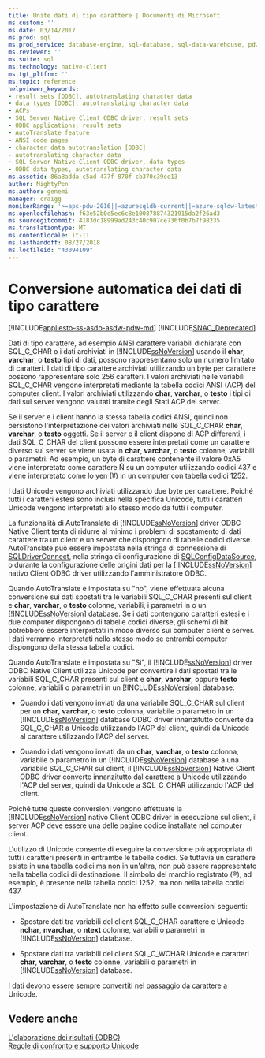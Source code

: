 ```yaml
---
title: Unite dati di tipo carattere | Documenti di Microsoft
ms.custom: ''
ms.date: 03/14/2017
ms.prod: sql
ms.prod_service: database-engine, sql-database, sql-data-warehouse, pdw
ms.reviewer: ''
ms.suite: sql
ms.technology: native-client
ms.tgt_pltfrm: ''
ms.topic: reference
helpviewer_keywords:
- result sets [ODBC], autotranslating character data
- data types [ODBC], autotranslating character data
- ACPs
- SQL Server Native Client ODBC driver, result sets
- ODBC applications, result sets
- AutoTranslate feature
- ANSI code pages
- character data autotranslation [ODBC]
- autotranslating character data
- SQL Server Native Client ODBC driver, data types
- ODBC data types, autotranslating character data
ms.assetid: 86a8adda-c5ad-477f-870f-cb370c39ee13
author: MightyPen
ms.author: genemi
manager: craigg
monikerRange: '>=aps-pdw-2016||=azuresqldb-current||=azure-sqldw-latest||>=sql-server-2016||=sqlallproducts-allversions||>=sql-server-linux-2017||=azuresqldb-mi-current'
ms.openlocfilehash: f63e52b0e5ec6c8e100878874321915da2f26ad3
ms.sourcegitcommit: 4183dc18999ad243c40c907ce736f0b7b7f98235
ms.translationtype: MT
ms.contentlocale: it-IT
ms.lasthandoff: 08/27/2018
ms.locfileid: "43094109"
---
```

# <a name="autotranslation-of-character-data"></a>Conversione automatica dei dati di tipo carattere
[!INCLUDE[appliesto-ss-asdb-asdw-pdw-md](../../includes/appliesto-ss-asdb-asdw-pdw-md.md)]
[!INCLUDE[SNAC_Deprecated](../../includes/snac-deprecated.md)]

  Dati di tipo carattere, ad esempio ANSI carattere variabili dichiarate con SQL_C_CHAR o i dati archiviati in [!INCLUDE[ssNoVersion](../../includes/ssnoversion-md.md)] usando il **char**, **varchar**, o **testo** tipi di dati, possono rappresentano solo un numero limitato di caratteri. I dati di tipo carattere archiviati utilizzando un byte per carattere possono rappresentare solo 256 caratteri. I valori archiviati nelle variabili SQL_C_CHAR vengono interpretati mediante la tabella codici ANSI (ACP) del computer client. I valori archiviati utilizzando **char**, **varchar**, o **testo** i tipi di dati sul server vengono valutati tramite degli Stati ACP del server.  
  
 Se il server e i client hanno la stessa tabella codici ANSI, quindi non persistono l'interpretazione dei valori archiviati nelle SQL_C_CHAR **char**, **varchar**, o **testo** oggetti. Se il server e il client dispone di ACP differenti, i dati SQL_C_CHAR del client possono essere interpretati come un carattere diverso sul server se viene usata in **char**, **varchar**, o **testo** colonne, variabili o parametri. Ad esempio, un byte di carattere contenente il valore 0xA5 viene interpretato come carattere Ñ su un computer utilizzando codici 437 e viene interpretato come lo yen (¥) in un computer con tabella codici 1252.  
  
 I dati Unicode vengono archiviati utilizzando due byte per carattere. Poiché tutti i caratteri estesi sono inclusi nella specifica Unicode, tutti i caratteri Unicode vengono interpretati allo stesso modo da tutti i computer.  
  
 La funzionalità di AutoTranslate di [!INCLUDE[ssNoVersion](../../includes/ssnoversion-md.md)] driver ODBC Native Client tenta di ridurre al minimo i problemi di spostamento di dati carattere tra un client e un server che dispongono di tabelle codici diverse. AutoTranslate può essere impostata nella stringa di connessione di [SQLDriverConnect](../../relational-databases/native-client-odbc-api/sqldriverconnect.md), nella stringa di configurazione di [SQLConfigDataSource](../../relational-databases/native-client-odbc-api/sqlconfigdatasource.md), o durante la configurazione delle origini dati per la [!INCLUDE[ssNoVersion](../../includes/ssnoversion-md.md)] nativo Client ODBC driver utilizzando l'amministratore ODBC.  
  
 Quando AutoTranslate è impostata su "no", viene effettuata alcuna conversione sui dati spostati tra le variabili SQL_C_CHAR presenti sul client e **char**, **varchar**, o **testo** colonne, variabili, i parametri in o un [!INCLUDE[ssNoVersion](../../includes/ssnoversion-md.md)] database. Se i dati contengono caratteri estesi e i due computer dispongono di tabelle codici diverse, gli schemi di bit potrebbero essere interpretati in modo diverso sui computer client e server. I dati verranno interpretati nello stesso modo se entrambi computer dispongono della stessa tabella codici.  
  
 Quando AutoTranslate è impostata su "Sì", il [!INCLUDE[ssNoVersion](../../includes/ssnoversion-md.md)] driver ODBC Native Client utilizza Unicode per convertire i dati spostati tra le variabili SQL_C_CHAR presenti sul client e **char**, **varchar**, oppure **testo** colonne, variabili o parametri in un [!INCLUDE[ssNoVersion](../../includes/ssnoversion-md.md)] database:  
  
-   Quando i dati vengono inviati da una variabile SQL_C_CHAR sul client per un **char**, **varchar**, o **testo** colonna, variabile o parametro in un [!INCLUDE[ssNoVersion](../../includes/ssnoversion-md.md)] database ODBC driver innanzitutto converte da SQL_C_CHAR a Unicode utilizzando l'ACP del client, quindi da Unicode al carattere utilizzando l'ACP del server.  
  
-   Quando i dati vengono inviati da un **char**, **varchar**, o **testo** colonna, variabile o parametro in un [!INCLUDE[ssNoVersion](../../includes/ssnoversion-md.md)] database a una variabile SQL_C_CHAR sul client, il [!INCLUDE[ssNoVersion](../../includes/ssnoversion-md.md)] Native Client ODBC driver converte innanzitutto dal carattere a Unicode utilizzando l'ACP del server, quindi da Unicode a SQL_C_CHAR utilizzando l'ACP del client.  
  
 Poiché tutte queste conversioni vengono effettuate la [!INCLUDE[ssNoVersion](../../includes/ssnoversion-md.md)] nativo Client ODBC driver in esecuzione sul client, il server ACP deve essere una delle pagine codice installate nel computer client.  
  
 L'utilizzo di Unicode consente di eseguire la conversione più appropriata di tutti i caratteri presenti in entrambe le tabelle codici. Se tuttavia un carattere esiste in una tabella codici ma non in un'altra, non può essere rappresentato nella tabella codici di destinazione. Il simbolo del marchio registrato (®), ad esempio, è presente nella tabella codici 1252, ma non nella tabella codici 437.  
  
 L'impostazione di AutoTranslate non ha effetto sulle conversioni seguenti:  
  
-   Spostare dati tra variabili del client SQL_C_CHAR carattere e Unicode **nchar**, **nvarchar**, o **ntext** colonne, variabili o parametri in [!INCLUDE[ssNoVersion](../../includes/ssnoversion-md.md)] database.  
  
-   Spostare dati tra variabili del client SQL_C_WCHAR Unicode e caratteri **char**, **varchar**, o **testo** colonne, variabili o parametri in [!INCLUDE[ssNoVersion](../../includes/ssnoversion-md.md)] database.  
  
 I dati devono essere sempre convertiti nel passaggio da carattere a Unicode.  
  
## <a name="see-also"></a>Vedere anche  
 [L'elaborazione dei risultati &#40;ODBC&#41;](../../relational-databases/native-client-odbc-results/processing-results-odbc.md)   
 [Regole di confronto e supporto Unicode](../../relational-databases/collations/collation-and-unicode-support.md)  
  
  
